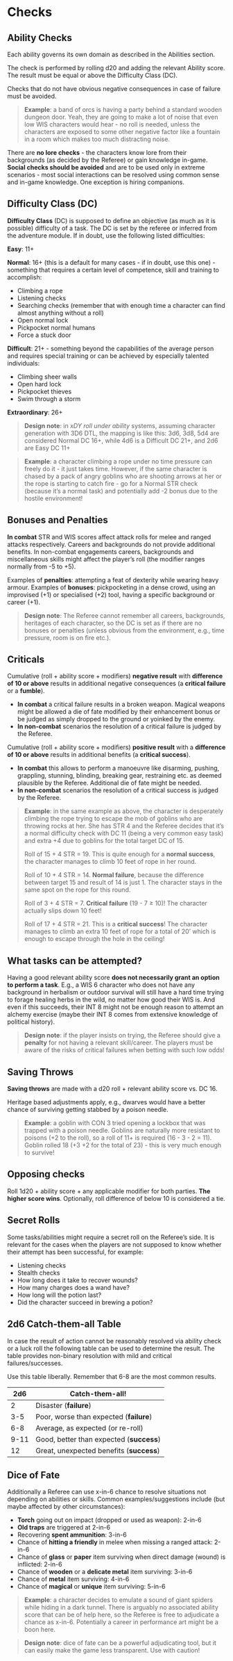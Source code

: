 # Checks

## Ability Checks

Each ability governs its own domain as described in the Abilities section. 

The check is performed by rolling d20 and adding the relevant Ability score. The result must be equal or above the Difficulty Class (DC).

Checks that do not have obvious negative consequences in case of failure must be avoided. 

> **Example**: a band of orcs is having a party behind a standard wooden dungeon door. Yeah, they are going to make a lot of noise that even low WIS characters would hear - no roll is needed, unless the characters are exposed to some other negative factor like a fountain in a room which makes too much distracting noise. 

There are **no lore checks** - the characters know lore from their backgrounds (as decided by the Referee) or gain knowledge in-game. **Social checks should be avoided** and are to be used only in extreme scenarios - most social interactions can be resolved using common sense and in-game knowledge. One exception is hiring companions. 

## Difficulty Class (DC)

**Difficulty Class** (DC) is supposed to define an objective (as much as it is possible) difficulty of a task. The DC is set by the referee or inferred from the adventure module.  If in doubt, use the following listed difficulties: 

**Easy**: 11+ 

**Normal**: 16+ (this is a default for many cases - if in doubt, use this one) - something that requires a certain level of competence, skill and training  to accomplish: 
- Climbing a rope
- Listening checks 
- Searching checks (remember that with enough time a character can find almost anything without a roll)
- Open normal lock
- Pickpocket normal humans
- Force a stuck door

**Difficult**: 21+ - something beyond the capabilities of the average person and requires special training or can be achieved by especially talented individuals:
- Climbing sheer walls
- Open hard lock
- Pickpocket thieves
- Swim through a storm

**Extraordinary**: 26+

> **Design note**: in *xDY roll under ability* systems, assuming character generation with 3D6 DTL, the mapping is like this: 3d6, 3d8, 5d4 are considered Normal DC 16+, while 4d6 is a Difficult DC 21+, and 2d6 are Easy DC 11+

> **Example**: a character climbing a rope under no time pressure can freely do it - it just takes time. However, if the same character is chased by a pack of angry goblins who are shooting arrows at her or the rope is starting to catch fire - go for a Normal STR check (because it’s a normal task) and potentially add -2 bonus due to the hostile environment! 

## Bonuses and Penalties

**In combat** STR and WIS scores affect attack rolls for melee and ranged attacks respectively. Careers and backgrounds do not provide additional benefits. In non-combat engagements careers, backgrounds and miscellaneous skills might affect the player’s roll (the modifier ranges normally from -5 to +5). 

Examples of **penalties**: attempting a feat of dexterity while wearing heavy armour. Examples of **bonuses**: pickpocketing in a dense crowd, using an improvised (+1) or specialised (+2) tool, having a specific background or career (+1).

> **Design note**: The Referee cannot remember all careers, backgrounds, heritages of each character, so the DC is set as if there are no bonuses or penalties (unless obvious from the environment, e.g., time pressure, room is on fire etc.). 


## Criticals 

Cumulative (roll + ability score + modifiers) **negative result** with **difference of 10 or above** results in additional negative consequences (a **critical failure** or a **fumble**). 

- **In combat** a critical failure results in a broken weapon. Magical weapons might be allowed a die of fate modified by their enhancement bonus or be judged as simply dropped to the ground or yoinked by the enemy. 
- **In non-combat** scenarios the resolution of a critical failure is judged by the Referee.

Cumulative (roll + ability score + modifiers) **positive result** with a **difference of 10 or above** results in additional benefits (a **critical success**). 

- **In combat** this allows to perform a manoeuvre like disarming, pushing, grappling, stunning, blinding, breaking gear, restraining etc. as deemed plausible by the Referee. Additional die of fate might be needed.  
- **In non-combat** scenarios the resolution of a critical success is judged by the Referee.

> **Example**: in the same example as above, the character is desperately climbing the rope trying to escape the mob of goblins who are throwing rocks at her. She has STR 4 and the Referee decides that it’s a normal difficulty check with DC 11 (being a very common easy task) and extra +4 due to goblins for the total target DC of 15. 
>
> Roll of 15 + 4 STR = 19. This is quite  enough for a **normal success**, the character manages to climb 10 feet of rope in her round. 
>
> Roll of 10 + 4 STR = 14. **Normal failure**, because the difference between target 15 and result of 14 is just 1. The character stays in the same spot on the rope for this round. 
>
> Roll of 3 + 4 STR = 7. **Critical failure** (19 - 7 ≥ 10)! The character actually slips down 10 feet! 
>
> Roll of 17 + 4 STR = 21. This is a **critical success**! The character manages to climb an extra 10 feet of rope for a total of 20’ which is enough to escape through the hole in the ceiling! 



## What tasks can be attempted?

Having a good relevant ability score **does not necessarily grant an option to perform a task**. E.g., a WIS 6 character who does not have any background in herbalism or outdoor survival will still have a hard time trying to forage healing herbs in the wild, no matter how good their WIS is. And even if this succeeds, their INT 8 might not be enough reason to attempt an alchemy exercise (maybe their INT 8 comes from extensive knowledge of political history). 

> **Design note**: if the player insists on trying, the Referee should give a **penalty** for not having a relevant skill/career. The players must be aware of the risks of critical failures when betting with such low odds! 


## Saving Throws

**Saving throws** are made with a d20 roll + relevant ability score vs. DC 16. 

Heritage based adjustments apply, e.g., dwarves would have a better chance of surviving getting stabbed by a poison needle. 

> **Example**: a goblin with CON 3 tried opening a lockbox that was trapped with a poison needle. Goblins are naturally more resistant to poisons (+2 to the roll), so a roll of 11+ is required (16 - 3 - 2 = 11). Goblin rolled 18 (+3 +2 for the total of 23) - this is very much enough to survive! 


## Opposing checks

Roll 1d20 + ability score + any applicable modifier for both parties. **The higher score wins**. Optionally, roll difference of below 10 is considered a tie. 

## Secret Rolls

Some tasks/abilities might require a secret roll on the Referee’s side. It is relevant for the cases when the players are not supposed to know whether their attempt has been successful, for example: 
- Listening checks 
- Stealth checks
- How long does it take to recover wounds?
- How many charges does a wand have?
- How long will the potion last? 
- Did the character succeed in brewing a potion?


## 2d6 Catch-them-all Table

In case the result of action cannot be reasonably resolved via ability check or a luck roll the following table can be used to determine the result. The table provides non-binary resolution with mild and critical failures/successes. 

Use this table liberally. Remember that 6-8 are the most common results. 

| 2d6 | Catch-them-all! | 
| --- | --- | 
| 2 | Disaster (**failure**) | 
| 3-5 | Poor, worse than expected (**failure**) | 
| 6-8 | Average, as expected (or re-roll) | 
| 9-11 | Good, better than expected (**success**) | 
| 12 | Great, unexpected benefits (**success**) | 

## Dice of Fate

Additionally a Referee can use x-in-6 chance to resolve situations not depending on abilities or skills. Common examples/suggestions  include (but maybe affected by other circumstances):

- **Torch** going out on impact (dropped or used as weapon): 2-in-6
- **Old traps** are triggered at 2-in-6
- Recovering **spent ammunition**: 3-in-6
- Chance of **hitting a friendly** in melee when missing a ranged attack: 2-in-6
- Chance of **glass** or **paper** item surviving  when direct damage (wound) is inflicted: 2-in-6
- Chance of **wooden** or a **delicate metal** item surviving: 3-in-6
- Chance of **metal** item surviving: 4-in-6
- Chance of **magical** or **unique** item surviving: 5-in-6

> **Example**: a character decides to emulate a sound of giant spiders while hiding in a dark tunnel. There is arguably no associated ability score that can be of help here, so the Referee is free to adjudicate a chance as x-in-6. Potentially a career in performance art might be a boon here.

> **Design note**: dice of fate can be a powerful adjudicating tool, but it can easily make the game less transparent. Use with caution! 
